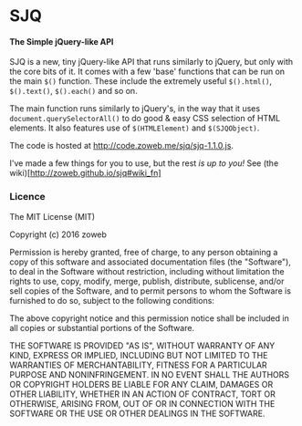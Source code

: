 # SJQ
#### The Simple jQuery-like API

SJQ is a new, tiny jQuery-like API that runs similarly to jQuery, but only with the core bits of it.
It comes with a few 'base' functions that can be run on the main `$()` function. These include the extremely useful `$().html()`, `$().text()`, `$().each()` and so on.

The main function runs similarly to jQuery's, in the way that it uses `document.querySelectorAll()` to do good & easy CSS selection of HTML elements. It also features use of `$(HTMLElement)` and `$(SJQObject)`.

The code is hosted at http://code.zoweb.me/sjq/sjq-1.1.0.js.



I've made a few things for you to use, but the rest *is up to you!* See (the wiki)[http://zoweb.github.io/sjq#wiki_fn]

### Licence
The MIT License (MIT)

Copyright (c) 2016 zoweb

Permission is hereby granted, free of charge, to any person obtaining a copy of this software and associated documentation files (the "Software"), to deal in the Software without restriction, including without limitation the rights to use, copy, modify, merge, publish, distribute, sublicense, and/or sell copies of the Software, and to permit persons to whom the Software is furnished to do so, subject to the following conditions:

The above copyright notice and this permission notice shall be included in all copies or substantial portions of the Software.

THE SOFTWARE IS PROVIDED "AS IS", WITHOUT WARRANTY OF ANY KIND, EXPRESS OR IMPLIED, INCLUDING BUT NOT LIMITED TO THE WARRANTIES OF MERCHANTABILITY, FITNESS FOR A PARTICULAR PURPOSE AND NONINFRINGEMENT. IN NO EVENT SHALL THE AUTHORS OR COPYRIGHT HOLDERS BE LIABLE FOR ANY CLAIM, DAMAGES OR OTHER LIABILITY, WHETHER IN AN ACTION OF CONTRACT, TORT OR OTHERWISE, ARISING FROM, OUT OF OR IN CONNECTION WITH THE SOFTWARE OR THE USE OR OTHER DEALINGS IN THE SOFTWARE.